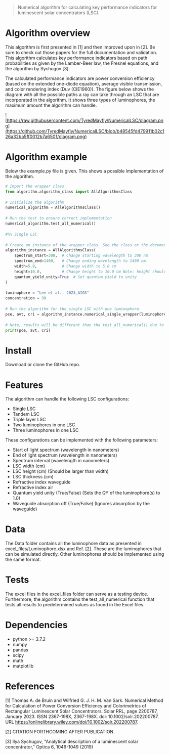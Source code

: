 
> Numerical algorithm for calculating key performance indicators for luminescent solar concentrators (LSC). 

# Algorithm overview

This algorithm is first presented in [1] and then improved upon in [2]. Be sure to check out those papers for the full documentation and validation. This algorithm calculates key performance indicators based on path probabilities as given by the Lamber-Beer law, the Fresnel equations, and the algorithm by Sychugov [3].

The calculated performance indicators are power conversion efficiency (based on the extended one-diode equation), average visible transmission, and color rendering index (Duv (CIE1960)). The figure below shows the diagram with all the possible paths a ray can take through an LSC that are incorporated in the algorithm. It shows three types of luminophores, the maximum amount the algorithm can handle. 

![https://raw.githubusercontent.com/TyredMayfly/NumericalLSC/diagram.png](https://github.com/TyredMayfly/NumericalLSC/blob/b48545fd479911b02c126a32ba5ff0012b7a6501/diagram.png)

# Algorithm example

Below the example.py file is given. This shows a possible implementation of the algorithm. 

```python
# Import the wrapper class
from algorithm.algorithm_class import AllAlgorithmsClass

# Initialize the algorithm
numerical_algorithm = AllAlgorithmsClass()

# Run the test to ensure correct implementation
numerical_algorithm.test_all_numerical()

#%% Single LSC

# Create an instance of the wrapper class. See the class or the documentation for all possible parameters. 
algorithm_instance = AllAlgorithmsClass(
    spectrum_start=300,  # Change starting wavelength to 300 nm
    spectrum_end=1400,   # Change ending wavelength to 1400 nm
    width=5.0,           # Change width to 5.0 cm
    height=10.0,         # Change height to 10.0 cm Note: height should always be larger than width. 
    quantum_yield_unity=True  # Set quantum yield to unity
)

luminophore = "Lee et al., 2023_AIGS"
concentration = 30

# Run the algorithm for the single LSC with one luminophore.
pce, avt, cri = algorithm_instance.numerical_single_wrapper(luminophore, concentration)

# Note, results will be different than the test_all_numerical() due to change in default parameters. 
print(pce, avt, cri)
```

# Install

Download or clone the GitHub repo. 

# Features

The algorithm can handle the following LSC configurations:

* Single LSC
* Tandem LSC
* Triple layer LSC
* Two luminophores in one LSC
* Three luminophores in one LSC



These configurations can be implemented with the following parameters:


* Start of light spectrum (wavelength in nanometers)
* End of light spectrum (wavelength in nanometers)
* Spectrum interval (wavelength in nanometers)
* LSC width (cm)
* LSC height (cm) (Should be larger than width)
* LSC thickness (cm)
* Refractive index waveguide
* Refractive index air
* Quantum yield unity (True/False) (Sets the QY of the luminophore(s) to 1.0)
* Waveguide absorption off (True/False) (Ignores absorption by the waveguide)
    
# Data

The Data folder contains all the luminophore data as presented in excel_files/Luminophore.xlsx and Ref. [2]. These are the luminophores that can be simulated directly. Other luminophores should be implemented using the same format.

# Tests

The excel files in the excel_files folder can serve as a testing device. Furthermore, the algorithm contains the test_all_numerical function that tests all results to predetermined values as found in the Excel files. 

# Dependencies

* python >= 3.7.2
* numpy
* pandas
* scipy
* math
* matplotlib

# References

[1] Thomas A. de Bruin and Wilfried G. J. H. M. Van Sark. Numerical Method for Calculation of
Power Conversion Efficiency and Colorimetrics of Rectangular Luminescent Solar Concentrators.
Solar RRL, page 2200787, January 2023. ISSN 2367-198X, 2367-198X. doi: 10.1002/solr.202200787.
URL https://onlinelibrary.wiley.com/doi/10.1002/solr.202200787.

[2] CITATION FORTHCOMING AFTER PUBLICATION.

[3] Ilya Sychugov, "Analytical description of a luminescent solar concentrator," Optica 6, 1046-1049 (2019)
